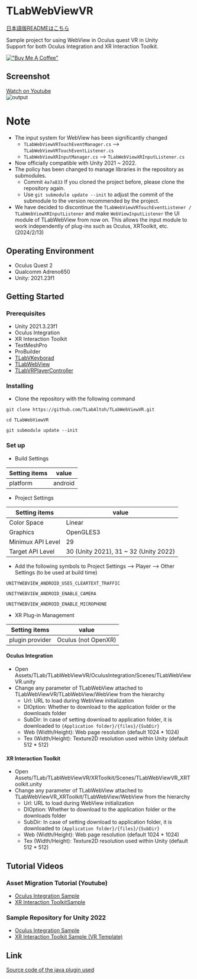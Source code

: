 # TLabWebViewVR

[日本語版READMEはこちら](README-ja.md)

Sample project for using WebView in Oculus quest VR in Unity  
Support for both Oculus Integration and XR Interaction Toolkit.

[!["Buy Me A Coffee"](https://www.buymeacoffee.com/assets/img/custom_images/orange_img.png)](https://www.buymeacoffee.com/tlabaltoh)

## Screenshot  
[Watch on Youtube](https://youtu.be/q3swlSP1mRg)  
![output](Media/tlab-webview-vr.gif)

# Note
- The input system for WebView has been significantly changed
	- ``` TLabWebViewVRTouchEventManager.cs ``` --> ``` TLabWebViewVRTouchEventListener.cs ```
	- ``` TLabWebViewXRInputManager.cs ``` --> ``` TLabWebViewXRInputListener.cs ```
- Now officially compatible with Unity 2021 ~ 2022.
- The policy has been changed to manage libraries in the repository as submodules.
	- Commit ``` 4a7a833 ``` If you cloned the project before, please clone the repository again.
	- Use ``` git submodule update --init ``` to adjust the commit of the submodule to the version recommended by the project.
- We have decided to discontinue the ``` TLabWebViewVRTouchEventListener / TLabWebViewXRInputListener ``` and make ``` WebViewInputListener ``` the UI module of TLabWebView from now on. This allows the input module to work independently of plug-ins such as Oculus, XRToolkit, etc. (2024/2/13)

## Operating Environment
- Oculus Quest 2
- Qualcomm Adreno650
- Unity: 2021.23f1

## Getting Started
### Prerequisites
- Unity 2021.3.23f1  
- Oculus Integration
- XR Interaction Toolkit
- TextMeshPro
- ProBuilder
- [TLabVKeyborad](https://github.com/TLabAltoh/TLabVKeyborad)
- [TLabWebView](https://github.com/TLabAltoh/TLabWebView)
- [TLabVRPlayerController](https://github.com/TLabAltoh/TLabVRPlayerController)

### Installing
- Clone the repository with the following command
```
git clone https://github.com/TLabAltoh/TLabWebViewVR.git

cd TLabWebViewVR

git submodule update --init
```

### Set up
- Build Settings  

| Setting items | value |
| --- | --- |  
| platform | android |  

- Project Settings

| Setting items | value |
| --- | --- |  
| Color Space | Linear |  
| Graphics | OpenGLES3 |  
| Minimux API Level | 29 |  
| Target API Level | 30 (Unity 2021), 31 ~ 32 (Unity 2022) |


- Add the following symbols to Project Settings --> Player --> Other Settings (to be used at build time)  


``` 
UNITYWEBVIEW_ANDROID_USES_CLEARTEXT_TRAFFIC 
```
``` 
UNITYWEBVIEW_ANDROID_ENABLE_CAMERA 
```
``` 
UNITYWEBVIEW_ANDROID_ENABLE_MICROPHONE 
```


- XR Plug-in Management

| Setting items | value |
| --- | --- |  
| plugin provider | Oculus (not OpenXR) |  

#### Oculus Integration
- Open Assets/TLab/TLabWebViewVR/OculusIntegration/Scenes/TLabWebViewVR.unity
- Change any parameter of TLabWebView attached to TLabWebViewVR/TLabWebView/WebView from the hierarchy
	- Url: URL to load during WebView initialization  
	- DlOption: Whether to download to the application folder or the downloads folder  
	- SubDir: In case of setting download to application folder, it is downloaded to ```{Application folder}/{files}/{SubDir}```  
	- Web (Width/Height):  Web page resolution (default 1024 * 1024)  
	- Tex (Width/Height): Texture2D resolution used within Unity (default 512 * 512)  

#### XR Interaction Toolkit
- Open Assets/TLab/TLabWebViewVR/XRToolkit/Scenes/TLabWebViewVR_XRToolkit.unity
- Change any parameter of TLabWebView attached to TLabWebViewVR_XRToolkit/TLabWebView/WebView from the hierarchy
	- Url: URL to load during WebView initialization  
	- DlOption: Whether to download to the application folder or the downloads folder  
	- SubDir: In case of setting download to application folder, it is downloaded to ```{Application folder}/{files}/{SubDir}```  
	- Web (Width/Height):  Web page resolution (default 1024 * 1024)  
	- Tex (Width/Height): Texture2D resolution used within Unity (default 512 * 512)  

## Tutorial Videos
### Asset Migration Tutorial (Youtube)
- [Oculus Integration Sample](https://youtu.be/tAY8gM8EgvI)
- [XR Interaction ToolkitSample](https://youtu.be/1OhMEAv6Qok)

### Sample Repository for Unity 2022
- [Oculus Integration Sample](https://github.com/TLabAltoh/TLabWebViewVR-OculusIntegration-2022)
- [XR Interaction Toolkit Sample (VR Template)](https://github.com/TLabAltoh/TLabWebViewVR-XRInteractionToolkit-2022)

## Link
[Source code of the java plugin used](https://github.com/TLabAltoh/TLabWebViewPlugin)
